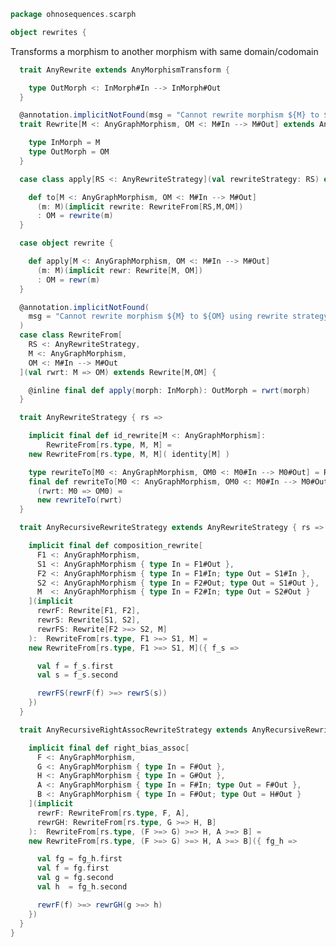 
```scala
package ohnosequences.scarph

object rewrites {
```

Transforms a morphism to another morphism with same domain/codomain

```scala
  trait AnyRewrite extends AnyMorphismTransform {

    type OutMorph <: InMorph#In --> InMorph#Out
  }

  @annotation.implicitNotFound(msg = "Cannot rewrite morphism ${M} to ${OM}")
  trait Rewrite[M <: AnyGraphMorphism, OM <: M#In --> M#Out] extends AnyRewrite {

    type InMorph = M
    type OutMorph = OM
  }

  case class apply[RS <: AnyRewriteStrategy](val rewriteStrategy: RS) extends AnyVal {

    def to[M <: AnyGraphMorphism, OM <: M#In --> M#Out]
      (m: M)(implicit rewrite: RewriteFrom[RS,M,OM])
      : OM = rewrite(m)
  }

  case object rewrite {

    def apply[M <: AnyGraphMorphism, OM <: M#In --> M#Out]
      (m: M)(implicit rewr: Rewrite[M, OM])
      : OM = rewr(m)
  }

  @annotation.implicitNotFound(
    msg = "Cannot rewrite morphism ${M} to ${OM} using rewrite strategy ${RS}"
  )
  case class RewriteFrom[
    RS <: AnyRewriteStrategy,
    M <: AnyGraphMorphism,
    OM <: M#In --> M#Out
  ](val rwrt: M => OM) extends Rewrite[M,OM] {

    @inline final def apply(morph: InMorph): OutMorph = rwrt(morph)
  }

  trait AnyRewriteStrategy { rs =>

    implicit final def id_rewrite[M <: AnyGraphMorphism]:
        RewriteFrom[rs.type, M, M] =
    new RewriteFrom[rs.type, M, M]( identity[M] )

    type rewriteTo[M0 <: AnyGraphMorphism, OM0 <: M0#In --> M0#Out] = RewriteFrom[rs.type, M0, OM0]
    final def rewriteTo[M0 <: AnyGraphMorphism, OM0 <: M0#In --> M0#Out]
      (rwrt: M0 => OM0) =
      new rewriteTo(rwrt)
  }

  trait AnyRecursiveRewriteStrategy extends AnyRewriteStrategy { rs =>

    implicit final def composition_rewrite[
      F1 <: AnyGraphMorphism,
      S1 <: AnyGraphMorphism { type In = F1#Out },
      F2 <: AnyGraphMorphism { type In = F1#In; type Out = S1#In },
      S2 <: AnyGraphMorphism { type In = F2#Out; type Out = S1#Out },
      M  <: AnyGraphMorphism { type In = F2#In; type Out = S2#Out }
    ](implicit
      rewrF: Rewrite[F1, F2],
      rewrS: Rewrite[S1, S2],
      rewrFS: Rewrite[F2 >=> S2, M]
    ):  RewriteFrom[rs.type, F1 >=> S1, M] =
    new RewriteFrom[rs.type, F1 >=> S1, M]({ f_s =>

      val f = f_s.first
      val s = f_s.second

      rewrFS(rewrF(f) >=> rewrS(s))
    })
  }

  trait AnyRecursiveRightAssocRewriteStrategy extends AnyRecursiveRewriteStrategy { rs =>

    implicit final def right_bias_assoc[
      F <: AnyGraphMorphism,
      G <: AnyGraphMorphism { type In = F#Out },
      H <: AnyGraphMorphism { type In = G#Out },
      A <: AnyGraphMorphism { type In = F#In; type Out = F#Out },
      B <: AnyGraphMorphism { type In = F#Out; type Out = H#Out }
    ](implicit
      rewrF: RewriteFrom[rs.type, F, A],
      rewrGH: RewriteFrom[rs.type, G >=> H, B]
    ):  RewriteFrom[rs.type, (F >=> G) >=> H, A >=> B] =
    new RewriteFrom[rs.type, (F >=> G) >=> H, A >=> B]({ fg_h =>

      val fg = fg_h.first
      val f = fg.first
      val g = fg.second
      val h  = fg_h.second

      rewrF(f) >=> rewrGH(g >=> h)
    })
  }
}

```




[main/scala/ohnosequences/scarph/axioms.scala]: axioms.scala.md
[main/scala/ohnosequences/scarph/tensor.scala]: tensor.scala.md
[main/scala/ohnosequences/scarph/predicates.scala]: predicates.scala.md
[main/scala/ohnosequences/scarph/impl/biproducts.scala]: impl/biproducts.scala.md
[main/scala/ohnosequences/scarph/impl/tensors.scala]: impl/tensors.scala.md
[main/scala/ohnosequences/scarph/impl/evals.scala]: impl/evals.scala.md
[main/scala/ohnosequences/scarph/impl/distributivity.scala]: impl/distributivity.scala.md
[main/scala/ohnosequences/scarph/impl/relations.scala]: impl/relations.scala.md
[main/scala/ohnosequences/scarph/impl/category.scala]: impl/category.scala.md
[main/scala/ohnosequences/scarph/rewrites.scala]: rewrites.scala.md
[main/scala/ohnosequences/scarph/package.scala]: package.scala.md
[main/scala/ohnosequences/scarph/arities.scala]: arities.scala.md
[main/scala/ohnosequences/scarph/objects.scala]: objects.scala.md
[main/scala/ohnosequences/scarph/writes.scala]: writes.scala.md
[main/scala/ohnosequences/scarph/biproduct.scala]: biproduct.scala.md
[main/scala/ohnosequences/scarph/schemas.scala]: schemas.scala.md
[main/scala/ohnosequences/scarph/morphisms.scala]: morphisms.scala.md
[main/scala/ohnosequences/scarph/syntax/package.scala]: syntax/package.scala.md
[main/scala/ohnosequences/scarph/syntax/objects.scala]: syntax/objects.scala.md
[main/scala/ohnosequences/scarph/syntax/writes.scala]: syntax/writes.scala.md
[main/scala/ohnosequences/scarph/syntax/morphisms.scala]: syntax/morphisms.scala.md
[main/scala/ohnosequences/scarph/isomorphisms.scala]: isomorphisms.scala.md
[test/scala/ohnosequences/scarph/TwitterQueries.scala]: ../../../../test/scala/ohnosequences/scarph/TwitterQueries.scala.md
[test/scala/ohnosequences/scarph/impl/dummy.scala]: ../../../../test/scala/ohnosequences/scarph/impl/dummy.scala.md
[test/scala/ohnosequences/scarph/impl/writes.scala]: ../../../../test/scala/ohnosequences/scarph/impl/writes.scala.md
[test/scala/ohnosequences/scarph/impl/dummyTest.scala]: ../../../../test/scala/ohnosequences/scarph/impl/dummyTest.scala.md
[test/scala/ohnosequences/scarph/TwitterSchema.scala]: ../../../../test/scala/ohnosequences/scarph/TwitterSchema.scala.md
[test/scala/ohnosequences/scarph/asserts.scala]: ../../../../test/scala/ohnosequences/scarph/asserts.scala.md
[test/scala/ohnosequences/scarph/SchemaCreation.scala]: ../../../../test/scala/ohnosequences/scarph/SchemaCreation.scala.md
[test/scala/ohnosequences/scarph/implicitSearch.scala]: ../../../../test/scala/ohnosequences/scarph/implicitSearch.scala.md